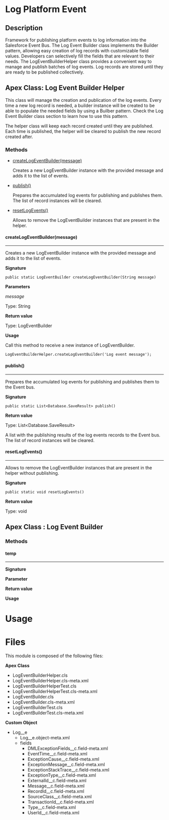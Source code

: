 # Log Platform Event

## Description

Framework for publishing platform events to log information into the Salesforce Event Bus. The Log Event Builder class implements the Builder pattern, allowing easy creation of log records with customizable field values. Developers can selectively fill the fields that are relevant to their needs. The LogEventBuilderHelper class provides a convenient way to manage and publish batches of log events. Log records are stored until they are ready to be published collectively.

## Apex Class: Log Event Builder Helper

This class will manage the creation and publication of the log events. Every time a new  log record is needed, a builder instance will be created to be able to populate the needed fields by using a Builber pattern. Check the Log Event Builder class section to learn how to use this pattern.

The helper class will keep each record created until they are published. Each time is published, the helper will be cleared to publish the new record created after.

### Methods

- [createLogEventBuilder(message)](#createLogEventBuilder(message))

    Creates a new LogEventBuilder instance with the provided message and adds it to the list of events.

- [publish()](#publish())

    Prepares the accumulated log events for publishing and publishes them. The list of record instances will be cleared.

- [resetLogEvents()](#resetLogEvents())

    Allows to remove the LogEventBuilder instances that are present in the helper.


#### **createLogEventBuilder(message)**
---

Creates a new LogEventBuilder instance with the provided message and adds it to the list of events.

**Signature**

`public static LogEventBuilder createLogEventBuilder(String message)`

**Parameters**

*message*

Type: String

**Return value**

Type: LogEventBuilder

**Usage**

Call this method to receive a new instance of LogEventBuilder.

    LogEventBuilderHelper.createLogEventBuilder('Log event message');

#### **publish()**
---

Prepares the accumulated log events for publishing and publishes them to the Event bus.

**Signature**

`public static List<Database.SaveResult> publish()`

**Return value**

Type: List<Database.SaveResult>

A list with the publishing results of the log events records to the Event bus. The list of record instances will be cleared.

#### **resetLogEvents()**
---

Allows to remove the LogEventBuilder instances that are present in the helper without publishing.

**Signature**

`public static void resetLogEvents()`

**Return value**

Type: void

## Apex Class : Log Event Builder

### Methods

#### **temp**
---

**Signature**

**Parameter**

**Return value**

**Usage**

# Usage

# Files

This module is composed of the following files:

**Apex Class**
- LogEventBuilderHelper.cls
- LogEventBuilderHelper.cls-meta.xml
- LogEventBuilderHelperTest.cls
- LogEventBuilderHelperTest.cls-meta.xml
- LogEventBuilder.cls
- LogEventBuilder.cls-meta.xml
- LogEventBuilderTest.cls
- LogEventBuilderTest.cls-meta.xml

**Custom Object**
- Log__e
    - Log__e.object-meta.xml
    - fields
        - DMLExceptionFields__c.field-meta.xml
        - EventTime__c.field-meta.xml
        - ExceptionCause__c.field-meta.xml
        - ExceptionMessage__c.field-meta.xml
        - ExceptionStackTrace__c.field-meta.xml
        - ExceptionType__c.field-meta.xml
        - ExternalId__c.field-meta.xml
        - Message__c.field-meta.xml
        - RecordId__c.field-meta.xml
        - SourceClass__c.field-meta.xml
        - TransactionId__c.field-meta.xml
        - Type__c.field-meta.xml
        - UserId__c.field-meta.xml
